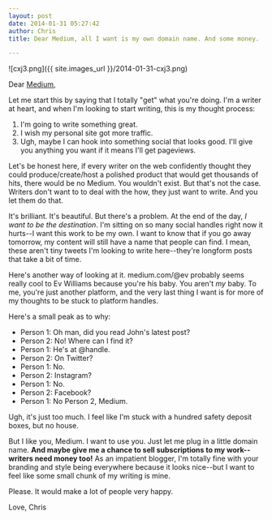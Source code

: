 ```yaml
---
layout: post
date: 2014-01-31 05:27:42
author: Chris
title: Dear Medium, all I want is my own domain name. And some money.

---
```


![cxj3.png]({{ site.images_url }}/2014-01-31-cxj3.png)

<!-- excerpt -->

Dear [Medium](https://medium.com/),

Let me start this by saying that I totally "get" what you're doing. I'm a writer at heart, and when I'm looking to start writing, this is my thought process:

1. I'm going to write something great.
2. I wish my personal site got more traffic.
3. Ugh, maybe I can hook into something social that looks good. I'll give you anything you want if it means I'll get pageviews.

Let's be honest here, if every writer on the web confidently thought they could produce/create/host a polished product that would get thousands of hits, there would be no Medium. You wouldn't exist. But that's not the case. Writers don't want to to deal with the how, they just want to write. And you let them do that.

<!-- /excerpt -->

It's brilliant. It's beautiful. But there's a problem. At the end of the day, *I want to be the destination*. I'm sitting on so many social handles right now it hurts--I want this work to be my own. I want to know that if you go away tomorrow, my content will still have a name that people can find. I mean, these aren't tiny tweets I'm looking to write here--they're longform posts that take a bit of time. 

Here's another way of looking at it. medium.com/@ev probably seems really cool to Ev Williams because you're his baby. You aren't *my* baby. To me, you're just another platform, and the very last thing I want is for more of my thoughts to be stuck to platform handles. 

Here's a small peak as to why:

+ Person 1: Oh man, did you read John's latest post?
+ Person 2: No! Where can I find it?
+ Person 1: He's at @handle.
+ Person 2: On Twitter?
+ Person 1: No.
+ Person 2: Instagram?
+ Person 1: No. 
+ Person 2: Facebook?
+ Person 1: No Person 2, Medium.

Ugh, it's just too much. I feel like I'm stuck with a hundred safety deposit boxes, but no house.

But I like you, Medium. I want to use you. Just let me plug in a little domain name. **And maybe give me a chance to sell subscriptions to my work--writers need money too!** As an impatient blogger, I'm totally fine with your branding and style being everywhere because it looks nice--but I want to feel like some small chunk of my writing is mine. 

Please. It would make a lot of people very happy. 

Love, 
Chris
